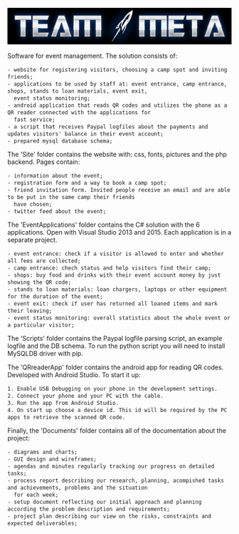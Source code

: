 ![logo](https://raw.githubusercontent.com/vs-slavchev/TEAM-META/master/logo.png)

Software for event management. The solution consists of:

	- website for registering visitors, choosing a camp spot and inviting friends;
	- applications to be used by staff at: event entrance, camp entrance, shops, stands to loan materials, event exit,
	  event status monitoring;
	- android application that reads QR codes and utilizes the phone as a QR reader connected with the applications for
	  fast service;
	- a script that receives Paypal logfiles about the payments and updates visitors' balance in their event account;
	- prepared mysql database schema;


The 'Site' folder contains the website with: css, fonts, pictures and the php backend. Pages contain:

	- information about the event;
	- registration form and a way to book a camp spot;
	- friend invitation form. Invited people receive an email and are able to be put in the same camp their friends
	  have chosen;
	- twitter feed about the event;

The 'EventApplications' folder contains the C# solution with the 6 applications. Open with Visual Studio 2013 and 2015.
Each application is in a separate project.

	- event entrance: check if a visitor is allowed to enter and whether all fees are collected;
	- camp entrance: chech status and help visitors find their camp;
	- shops: buy food and drinks with their event account money by just showing the QR code;
	- stands to loan materials: loan chargers, laptops or other equipment for the duration of the event;
	- event exit: check if user has returned all loaned items and mark their leaving;
	- event status monitoring: overall statistics about the whole event or a particular visitor;

The 'Scripts' folder contains the Paypal logfile parsing script, an example logfile and the DB schema.
To run the python script you will need to install MySQLDB driver with pip.

The 'QRreaderApp' folder contains the android app for reading QR codes. Developed with Android Studio. To start it up:

	1. Enable USB Debugging on your phone in the development settings.
	2. Connect your phone and your PC with the cable.
	3. Run the app from Android Studio.
	4. On start up choose a device id. This id will be required by the PC apps to retrieve the scanned QR code.


Finally, the 'Documents' folder contains all of the documentation about the project:

	- diagrams and charts;
	- GUI design and wireframes;
	- agendas and minutes regularly tracking our progress on detailed tasks;
	- process report describing our research, planning, acompished tasks and achievements, problems and the situation
	  for each week;
	- setup document reflecting our initial approach and planning according the problem description and requirements;
	- project plan describing our view on the risks, constraints and expected deliverables;
